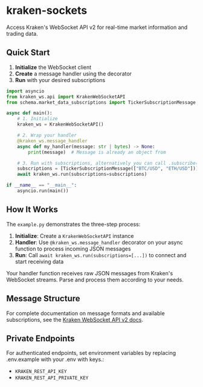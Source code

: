 # kraken-sockets

Access Kraken's WebSocket API v2 for real-time market information and trading data.

## Quick Start

1. **Initialize** the WebSocket client
2. **Create** a message handler using the decorator
3. **Run** with your desired subscriptions

```python
import asyncio
from kraken_ws.api import KrakenWebSocketAPI
from schema.market_data_subscriptions import TickerSubscriptionMessage

async def main():
    # 1. Initialize
    kraken_ws = KrakenWebSocketAPI()

    # 2. Wrap your handler
    @kraken_ws.message_handler
    async def my_handler(message: str | bytes) -> None:
        print(message)  # Message is already an object from

    # 3. Run with subscriptions, alternatively you can call .subscribe() during your own execution
    subscriptions = [TickerSubscriptionMessage(["BTC/USD", "ETH/USD"])]
    await kraken_ws.run(subscriptions=subscriptions)

if __name__ == "__main__":
    asyncio.run(main())
```

## How It Works

The `example.py` demonstrates the three-step process:

1. **Initialize**: Create a `KrakenWebSocketAPI` instance
2. **Handler**: Use `@kraken_ws.message_handler` decorator on your async function to process incoming JSON messages
3. **Run**: Call `await kraken_ws.run(subscriptions=[...])` to connect and start receiving data

Your handler function receives raw JSON messages from Kraken's WebSocket streams. Parse and process them according to your needs.

## Message Structure

For complete documentation on message formats and available subscriptions, see the [Kraken WebSocket API v2 docs](https://docs.kraken.com/api/docs/websocket-v2/add_order).

## Private Endpoints

For authenticated endpoints, set environment variables by replacing .env.example with your .env with keys.:
- `KRAKEN_REST_API_KEY`
- `KRAKEN_REST_API_PRIVATE_KEY`